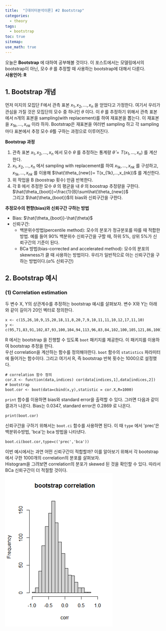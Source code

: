 ```yaml
---
title:  "[데이터분석이론] #2 Bootstrap"
categories:
  - theory
tags:
  - bootstrap
toc: true  
sitemap: 
use_math: true
---
```


오늘은 **Bootstrap** 에 대하여 공부해볼 것이다. 이 포스트에서는 모델링에서의 bootstrap이 아닌, 모수 $\theta$ 를 추정할 때 사용하는 bootstrap에 대해서 다룬다.
<br>
**사용언어: R**

## 1. Bootstrap 개념
먼저 미지의 모집단 F에서 관측 표본 $x_{1},x_{2},...,x_{n}$ 을 얻었다고 가정한다. 여기서 우리가 관심을 가질 것은 모집단의 모수 중 하나인 $\theta$ 이다. 이 $\theta$ 를 추정하기 위해서 관측 표본에서 n개의 표본을 sampling(with replacement)를 하여 재표본을 뽑는다. 이 재표본을 $x_{1k},...,x_{nk}$ 이라 하자. Bootstrap은 재표본을 여러번 sampling 하고 각 sampling 마다 표본에서 추정 모수 $\hat{\theta}$를 구하는 과정으로 이루어진다.  <br>

**Bootstrap 과정**
 1. 관측 표본  $x_{1},x_{2},...,x_{n}$ 에서 모수 $\theta$ 를 추정하는 통계량  $\hat{\theta} = T(x_{1},...,x_{n})$ 를 계산한다.
 2. $x_{1},x_{2},...,x_{n}$ 에서 sampling with replacement를 하여 $x_{1k},...,x_{nk}$ 를 구성하고, $x_{1k},...,x_{nk}$ 를 이용해 $\hat{\theta_{new}}= T(x_{1k},...,x_{nk})$ 를 계산한다.
 3. 위 작업을 B (boostrap 횟수) 만큼 반복한다.
 4. 각 B 에서 추정한 모수 $\theta$ 의 평균을 내 $\theta$ 의 boostrap 추정량을 구한다. $\hat{\theta_{boot}}=\frac{1}{B}\sum\hat{\theta_{new}}$ <br>
 그리고 $\hat{\theta_{boot}}$의 bias와 신뢰구간을 구한다.
 
**추정모수의 편향(bias)와 신뢰구간 구하는 방법**
 + Bias: $\hat{\theta_{boot}}-\hat{\theta}$ 
 + 신뢰구간: 
   - 백분위수방법(percentile method): 모수의 분포가 정규분포를 따를 때 적합한 방법. 예를 들어 90% 백분위수 신뢰구간을 구할 때, 하위 5%, 상위 5%가 신뢰구간의 기준이 된다.
   - BCa 방법(bias-corrected and accelerated method): 모수의 분포의 skewness가 클 때 사용하는 방법이다. 우리가 일반적으로 아는 신뢰구간을 구하는 방법이다.($\alpha$% 신뢰구간)
   
## 2. Bootstrap 예시
### (1) Correlation estimation
두 변수 X, Y의 상관계수를 추정하는 bootstrap 예시를 살펴보자. 변수 X와 Y는 아래와 같이 길이가 20인 벡터로 정의한다.
```{r}
x <- c(15,26,10,9,15,20,18,11,8,20,7,9,10,11,11,10,12,17,11,10)
y <- c(95,71,83,91,102,87,93,100,104,94,113,96,83,84,102,100,105,121,86,100)
```
R 에서는 bootstrap 을 진행할 수 있도록 `boot` 패키지를 제공한다. 이 패키지를 이용하여 bootstrap 추정을 한다.<br>
우선 correlation을 계산하는 함수를 정의해야한다. `boot` 함수의 `statistics` 파라미터에 들어가는 함수이다. 그리고 여기서 R, 즉 bootstrap 반복 횟수는 1000으로 설정했다.

```{r}
# correlation 함수 정의
cor.X <- function(data,indices) cor(data[indices,1],data[indices,2])
# bootstrap 
boot.cor <- boot(data=cbind(x,y),statistic = cor.X,R=1000)
```
`print` 함수를 이용하면 bias와 standard error을 출력할 수 있다. 그러면 다음과 같이 결과가 나온다. Bias는  0.0347, standard error은 0.2869 로 나온다.
```{r}
print(boot.cor)
```
신뢰구간을 구하기 위해서는 `boot.ci` 함수를 사용하면 된다. 이 때 `type` 에서 'prec'은 백분위수방법, 'bca'는 bca 방법을 나타낸다. 
```{r}
boot.ci(boot.cor,type=c('prec','bca'))
```
이번 예시에서는 과연 어떤 신뢰구간이 적합할까? 이를 알아보기 위해서 각 bootstrap에서 구한 1000개의 correlation의 분포를 살펴보자.<br>
Histogram을 그려보면 correlation의 분포가 skewed 된 것을 확인할 수 있다. 따라서 BCa 신뢰구간이 더 적절할 것이다.
![hist](\assets\cor_hist.png)
  
  





